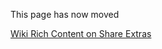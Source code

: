 This page has now moved

[Wiki Rich Content on Share Extras](http://share-extras.github.io/addons/wiki-rich-content/)